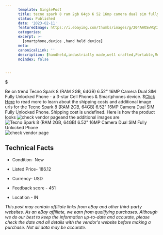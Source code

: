 ```yaml
---
      template: SinglePost
      title: tecno spark 8 ram 2gb 64gb 6 52 16mp camera dual sim fully unlocked phone
      status: Published
      date: '2023-02-11'
      featuredImage: https://i.ebayimg.com/thumbs/images/g/204AAOSwWqtipw-T/s-l225.jpg
      categories: 
      excerpt: >-
        [smartphone,device ,hand held device]
      meta:
      canonicalLink: ''
      description: [handheld,industrially made,well crafted,Portable,Mobile,Compact,Convenient,Lightweight,Maneuverable,Man-portable,Miniature,Carriable,Hand-held,Light,Holdable,Transportable,Mobile device,Pocket-sized,On-the-go,Wireless,Cordless,Compact size,Convenient size, smartphone,device ,hand held device]
      noindex: false
      
        
---
```

$

Be on trend Tecno Spark 8 (RAM 2GB, 64GB) 6.52" 16MP Camera Dual SIM Fully Unlocked Phone - a 3-star Cell Phones & Smartphones device.
$[Click Here](https://www.ebay.com/itm/334472813018?hash=item4de02219da%3Ag%3A204AAOSwWqtipw-T&amdata=enc%3AAQAHAAAA4CBAknpbuVVkE6Hykcb0bOeppgmiGI2WodujtwPFN7hm0rEHQZV%2FwUylNVWaWwNr8hOFvayDGTRDK1iY%2B7a%2FwCe2VPeqBzELbgZOrvQymyiUSxldcfJESd9ToByv%2F5lb6kiSTlurftPC76xHxp342CpWT%2BhOLzODL08W2psU4GUNkFumgGxJOTeB2eT8wkpGMR%2FnZtigPJ%2FWFaanHL%2BxdIA5W9GgWfq1%2FD5UTfoag7QG5phvsjJhT45wLghORRu6w3g6dQK2iSPBR1hJ2KKU1Q5maJQxvYD5WEiLvjoKoTLW&mkevt=1&mkcid=1&mkrid=711-53200-19255-0&campid=%253CePNCampaignId%253E&customid=%253CreferenceId%253E&toolid=10049) to read more to learn about the shipping costs and additional image urls for the Tecno Spark 8 (RAM 2GB, 64GB) 6.52" 16MP Camera Dual SIM Fully Unlocked Phone. Shipping cost is undefined. Here is how the product looks ![check vendor page](https://i.ebayimg.com/thumbs/images/g/204AAOSwWqtipw-T/s-l225.jpg)and the additional images are![Tecno Spark 8 (RAM 2GB, 64GB) 6.52" 16MP Camera Dual SIM Fully Unlocked Phone](https://i.ebayimg.com/images/g/204AAOSwWqtipw-T/s-l500.jpg)![check vendor page](https://origin-galleryplus.ebayimg.com/ws/web/334472813018_2_0_1/225x225.jpg,https://origin-galleryplus.ebayimg.com/ws/web/334472813018_3_0_1/225x225.jpg,https://origin-galleryplus.ebayimg.com/ws/web/334472813018_4_0_1/225x225.jpg,https://origin-galleryplus.ebayimg.com/ws/web/334472813018_5_0_1/225x225.jpg)



 ## Technical Facts 



     
      

 - Condition- New 


      

 - Listed Price- 186.12 


      

 - Currency- USD 


      

 - Feedback score - 451 


      

 - Location - IN 


      
      

 *_This post may contain affiliate links from eBay and other third-party websites. As an eBay affiliate, we earn from qualifying purchases. Although we do our best to keep the information up-to-date and accurate, please check the date and all details with the vendor's website before making a purchase. Not all data may be accurate._*






